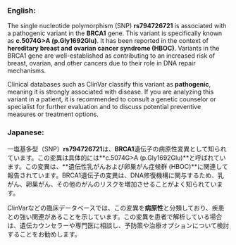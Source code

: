 ### English:
The single nucleotide polymorphism (SNP) **rs794726721** is associated with a pathogenic variant in the **BRCA1** gene. This variant is specifically known as **c.5074G>A (p.Gly1692Glu)**. It has been reported in the context of **hereditary breast and ovarian cancer syndrome (HBOC)**. Variants in the BRCA1 gene are well-established as contributing to an increased risk of breast, ovarian, and other cancers due to their role in DNA repair mechanisms.

Clinical databases such as ClinVar classify this variant as **pathogenic**, meaning it is strongly associated with disease. If you are analyzing this variant in a patient, it is recommended to consult a genetic counselor or specialist for further evaluation and to discuss potential preventive measures or treatment options.

### Japanese:
一塩基多型（SNP）**rs794726721**は、**BRCA1**遺伝子の病原性変異として知られています。この変異は具体的には**c.5074G>A (p.Gly1692Glu)**と呼ばれています。この変異は、**遺伝性乳がんおよび卵巣がん症候群 (HBOC)**に関連して報告されています。BRCA1遺伝子の変異は、DNA修復機構に関与するため、乳がん、卵巣がん、その他のがんのリスクを増加させることがよく知られています。

ClinVarなどの臨床データベースでは、この変異を**病原性**と分類しており、疾患との強い関連があることを示しています。この変異を患者で解析している場合は、遺伝カウンセラーや専門医に相談し、予防策や治療オプションについて検討することをお勧めします。